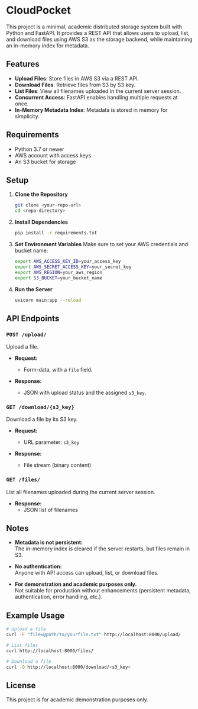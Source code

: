 # CloudPocket

This project is a minimal, academic distributed storage system built with Python and FastAPI. It provides a REST API that allows users to upload, list, and download files using AWS S3 as the storage backend, while maintaining an in-memory index for metadata.

## Features

- **Upload Files**: Store files in AWS S3 via a REST API.
- **Download Files**: Retrieve files from S3 by S3 key.
- **List Files**: View all filenames uploaded in the current server session.
- **Concurrent Access**: FastAPI enables handling multiple requests at once.
- **In-Memory Metadata Index**: Metadata is stored in memory for simplicity.

## Requirements

- Python 3.7 or newer
- AWS account with access keys
- An S3 bucket for storage

## Setup

1. **Clone the Repository**
    ```bash
    git clone <your-repo-url>
    cd <repo-directory>
    ```

2. **Install Dependencies**
    ```bash
    pip install -r requirements.txt
    ```

3. **Set Environment Variables**
    Make sure to set your AWS credentials and bucket name:
    ```bash
    export AWS_ACCESS_KEY_ID=your_access_key
    export AWS_SECRET_ACCESS_KEY=your_secret_key
    export AWS_REGION=your_aws_region
    export S3_BUCKET=your_bucket_name
    ```

4. **Run the Server**
    ```bash
    uvicorn main:app --reload
    ```

## API Endpoints

### `POST /upload/`
Upload a file.

- **Request:**  
  - Form-data, with a `file` field.

- **Response:**  
  - JSON with upload status and the assigned `s3_key`.

### `GET /download/{s3_key}`
Download a file by its S3 key.

- **Request:**  
  - URL parameter: `s3_key`

- **Response:**  
  - File stream (binary content)

### `GET /files/`
List all filenames uploaded during the current server session.

- **Response:**  
  - JSON list of filenames

## Notes

- **Metadata is not persistent:**  
  The in-memory index is cleared if the server restarts, but files remain in S3.

- **No authentication:**  
  Anyone with API access can upload, list, or download files.

- **For demonstration and academic purposes only.**  
  Not suitable for production without enhancements (persistent metadata, authentication, error handling, etc.).

## Example Usage

```bash
# Upload a file
curl -F "file=@path/to/yourfile.txt" http://localhost:8000/upload/

# List files
curl http://localhost:8000/files/

# Download a file
curl -O http://localhost:8000/download/<s3_key>
```

## License

This project is for academic demonstration purposes only.
